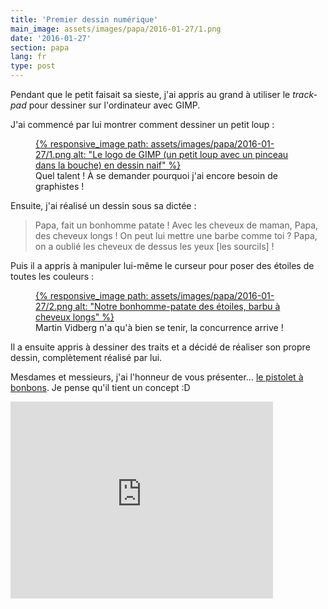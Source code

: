 ```yaml
---
title: 'Premier dessin numérique'
main_image: assets/images/papa/2016-01-27/1.png
date: '2016-01-27'
section: papa
lang: fr
type: post
---
```


Pendant que le petit faisait sa sieste, j'ai appris au grand à utiliser le <em lang="en">trackpad</em> pour dessiner sur l'ordinateur avec GIMP.

J'ai commencé par lui montrer comment dessiner un petit loup :

<figure>
  <a data-featherlight="image" href="/assets/images/papa/2016-01-27/1.png" title="Voir en plus grand">
      {% responsive_image path: assets/images/papa/2016-01-27/1.png alt: "Le logo de GIMP (un petit loup avec un pinceau dans la bouche) en dessin naif" %}
  </a>
  <figcaption>Quel talent ! À se demander pourquoi j'ai encore besoin de graphistes !</figcaption>
</figure>

Ensuite, j'ai réalisé un dessin sous sa dictée :

> Papa, fait un bonhomme patate !
> Avec les cheveux de maman, Papa, des cheveux longs !
> On peut lui mettre une barbe comme toi ?
> Papa, on a oublié les cheveux de dessus les yeux [les sourcils] !

Puis il a appris à manipuler lui-même le curseur pour poser des étoiles de toutes les couleurs :

<figure>
  <a data-featherlight="image" href="/assets/images/papa/2016-01-27/2.png" title="Voir en plus grand">
      {% responsive_image path: assets/images/papa/2016-01-27/2.png alt: "Notre bonhomme-patate des étoiles, barbu à cheveux longs" %}
  </a>
  <figcaption>Martin Vidberg n'a qu'à bien se tenir, la concurrence arrive !</figcaption>
</figure>

Il a ensuite appris à dessiner des traits et a décidé de réaliser son propre dessin, complètement réalisé par lui.

Mesdames et messieurs, j'ai l'honneur de vous présenter… <a data-featherlight="image" href="/assets/images/papa/2016-01-27/3.png">le pistolet à bonbons</a>. Je pense qu'il tient un concept :D

<div class="videoWrapper">
  <iframe width="420" height="315" src="https://www.youtube.com/embed/OiXwDXvXiKg" frameborder="0" allowfullscreen></iframe>
</div>
